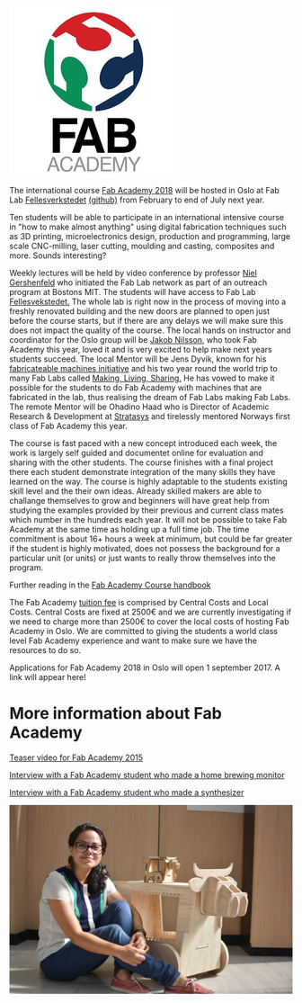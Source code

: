 ![Fab Academy Logo](logos/3229392_300x300.jpg)

The international course [Fab Academy 2018](http://fabacademy.org/) will be hosted in Oslo at Fab Lab [Fellesverkstedet](http://www.fellesverkstedet.no/) [(github)](https://github.com/fellesverkstedet) from February to end of July next year. 

Ten students will be able to participate in an international intensive course in "how to make almost anything" using digital fabrication techniques such as 3D printing, microelectronics design, production and programming, large scale CNC-milling, laser cutting, moulding and casting, composites and more. Sounds interesting?

Weekly lectures will be held by video conference by professor [Niel Gershenfeld](https://en.wikipedia.org/wiki/Neil_Gershenfeld) who initiated the Fab Lab network as part of an outreach program at Bostons MIT. 
The students will have access to Fab Lab [Fellesvekstedet.](https://www.facebook.com/fellesverkstedet/) The whole lab is right now in the process of moving into a freshly renovated building and the new doors are planned to open just before the course starts, but if there are any delays we will make sure this does not impact the quality of the course. 
The local hands on instructor and coordinator for the Oslo group will be [Jakob Nilsson,](http://archive.fabacademy.org/archives/2017/fablabverket/students/100/) who took Fab Academy this year, loved it and is very excited to help make next years students succeed.
The local Mentor will be Jens Dyvik, known for his [fabricateable machines initiative](https://github.com/fellesverkstedet/fabricatable-machines) and his two year round the world trip to many Fab Labs called [Making, Living, Sharing.](https://drive.google.com/drive/folders/0B8t_s65R-GJNT0k1VGt3YkFrbWM) He has vowed to make it possible for the students to do Fab Academy with machines that are fabricated in the lab, thus realising the dream of Fab Labs making Fab Labs.
The remote Mentor will be Ohadino Haad who is Director of Academic Research & Development at [Stratasys](http://www.stratasys.com/) and tirelessly mentored Norways first class of Fab Academy this year.

The course is fast paced with a new concept introduced each week, the work is largely self guided and documentet online for evaluation and sharing with the other students. The course finishes with a final project there each student demonstrate integration of the many skills they have learned on the way. 
The course is highly adaptable to the students existing skill level and the their own ideas. Already skilled makers are able to challange themselves to grow and beginners will have great help from studying the examples provided by their previous and current class mates which number in the hundreds each year. 
It will not be possible to take Fab Academy at the same time as holding up a full time job. The time commitment is about 16+ hours a week at minimum, but could be far greater if the student is highly motivated, does not possess the background for a particular unit (or units) or just wants to really throw themselves into the program.

Further reading in the [Fab Academy Course handbook](http://docs.academany.org/FabAcademy-Handbook/_book/basic_fab_academy_course_info.html)

The Fab Academy [tuition fee](http://fabacademy.org/application-form/cost-breakdown-structure/) is comprised by Central Costs and Local Costs. Central Costs are fixed at 2500€ and we are currently investigating if we need to charge more than 2500€ to cover the local costs of hosting Fab Academy in Oslo. We are committed to giving the students a world class level Fab Academy experience and want to make sure we have the resources to do so.

Applications for Fab Academy 2018 in Oslo will open 1 september 2017. A link will appear here!

# More information about Fab Academy
[Teaser video for Fab Academy 2015](https://vimeo.com/111864398)

[Interview with a Fab Academy student who made a home brewing monitor](https://vimeo.com/109169527)

[Interview with a Fab Academy student who made a synthesizer](https://vimeo.com/109169526)

[<img src="images/claudia_cnc.jpg">](http://makezine.com/2015/04/30/make-something-big-at-fab-academy/)

